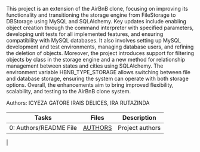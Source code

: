 This project is an extension of the AirBnB clone, focusing on improving its functionality and transitioning the storage engine from FileStorage to DBStorage using MySQL and SQLAlchemy. Key updates include enabling object creation through the command interpreter with specified parameters, developing unit tests for all implemented features, and ensuring compatibility with MySQL databases. It also involves setting up MySQL development and test environments, managing database users, and refining the deletion of objects. Moreover, the project introduces support for filtering objects by class in the storage engine and a new method for relationship management between states and cities using SQLAlchemy. The environment variable HBNB_TYPE_STORAGE allows switching between file and database storage, ensuring the system can operate with both storage options. Overall, the enhancements aim to bring improved flexibility, scalability, and testing to the AirBnB clone system.

Authors: ICYEZA GATORE IRAIS DELICES, IRA RUTAZINDA

| Tasks                  | Files                                                                      | Description     |
| ---------------------- | -------------------------------------------------------------------------- | --------------- |
| 0: Authors/README File | [AUTHORS](https://github.com/justinmajetich/AirBnB_clone/blob/dev/AUTHORS) | Project authors |

|
